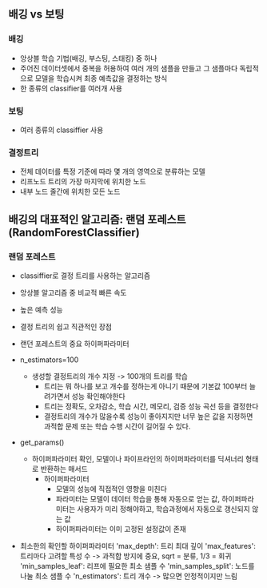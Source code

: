 ## 배깅 vs 보팅
### 배깅
- 앙상블 학습 기법(배깅, 부스팅, 스태킹) 중 하나
- 주어진 데이터셋에서 중복을 허용하여 여러 개의 샘플을 만들고 그 샘플마다 독립적으로 모델을 학습시켜 최종 예측값을 결정하는 방식
- 한 종류의 classifier를 여러개 사용

### 보팅
- 여러 종류의 classiffier 사용

### 결정트리
- 전체 데이터를 특정 기준에 따라 몇 개의 영역으로 분류하는 모델
- 리프노드
  트리의  가장 마지막에 위치한 노드
- 내부 노드
  줄간에 위치한 모든 노드
    
## 배깅의 대표적인 알고리즘: 랜덤 포레스트(RandomForestClassifier)

### 랜덤 포레스트
- classiffier로 결정 트리를 사용하는 알고리즘
- 앙상블 알고리즘 중 비교적 빠른 속도
- 높은 예측 성능
- 결정 트리의 쉽고 직관적인 장점
- 랜던 포레스트의 중요 하이퍼파라미터
- n_estimators=100
    - 생성할 결정트리의 개수 지정 -> 100개의 트리를 학습
        - 트리는 뭐 하나를 보고 개수를 정하는게 아니기 때문에 기본값 100부터 늘려가면서 성능 확인해야한다
        - 트리는 정확도, 오차감소, 학습 시간, 메모리, 검증 성능 곡선 등을 결정한다 
        - 결정트리의 개수가 많을수록 성능이 좋아지지만 너무 높은 값을 지정하면 과적합 문제 또는 학습 수행 시간이 길어질 수 있다.

- get_params()
    - 하이퍼파라미터 확인, 모델이나 파이프라인의 하이퍼파라미터를 딕셔너리 형태로 반환하는 매서드
        - 하이퍼파라미터
            - 모델의 성능에 직접적인 영향을 미친다
            - 파라미터는 모델이 데이터 학습을 통해 자동으로 얻는 값, 하이퍼파라미터는 사용자가 미리 정해야하고, 학습과정에서 자동으로 갱신되지 않는 값
            - 하이퍼파라미터는 이미 고정된 설정값이 존재
 - 최소한의 확인할 하이퍼파라미터
     'max_depth': 트리 최대 깊이
     'max_features': 트리마다 고려할 특성 수 -> 과적합 방지에 중요, sqrt = 분류, 1/3 = 회귀
     'min_samples_leaf': 리프에 필요한 최소 샘플 수
     'min_samples_split': 노드를 나눌 최소 샘플 수
     'n_estimators': 트리 개수 -> 많으면 안정적이지만 느림
